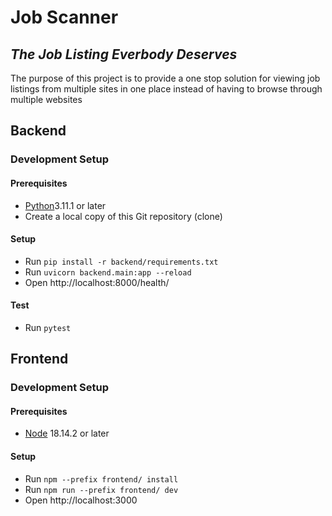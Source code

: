 # Job Scanner

## _The Job Listing Everbody Deserves_

The purpose of this project is to provide a one stop solution for viewing job listings from 
multiple sites in one place instead of having to browse through multiple websites

## Backend

### Development Setup

#### Prerequisites
- [Python](https://github.com/pyenv/pyenv)3.11.1 or later
- Create a local copy of this Git repository (clone)

#### Setup
- Run `pip install -r backend/requirements.txt`
- Run `uvicorn backend.main:app --reload`
- Open http://localhost:8000/health/

#### Test
- Run `pytest`


## Frontend

### Development Setup

#### Prerequisites
- [Node](https://nodejs.org/en) 18.14.2 or later

#### Setup
- Run `npm --prefix frontend/ install`
- Run `npm run --prefix frontend/ dev`
- Open http://localhost:3000
